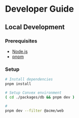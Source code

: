 # Developer Guide

## Local Development

### Prerequisites

- [Node.js](https://nodejs.org/en/download)
- [pnpm](https://pnpm.io/installation)

### Setup

```sh
# Install dependencies
pnpm install

# Setup Convex environment
( cd ./packages/db && pnpm dev )

#
pnpm dev --filter @acme/web
```
